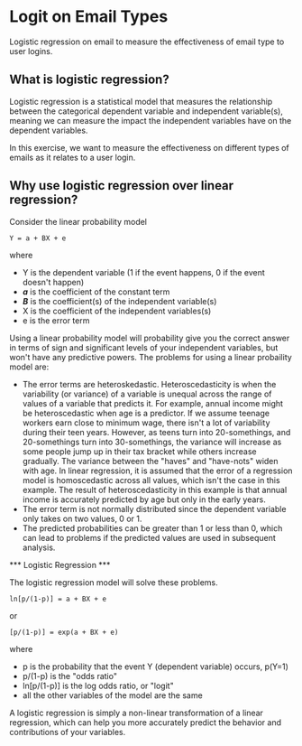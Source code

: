 # Logit on Email Types
Logistic regression on email to measure the effectiveness of email type to user logins.

## What is logistic regression?
Logistic regression is a statistical model that measures the relationship between the categorical dependent variable and independent variable(s), meaning we can measure the impact the independent variables have on the dependent variables. 

In this exercise, we want to measure the effectiveness on different types of emails as it relates to a user login. 

## Why use logistic regression over linear regression?
Consider the linear probability model

    Y = a + BX + e

where
* Y is the dependent variable (1 if the event happens, 0 if the event doesn't happen)
* ***a*** is the coefficient of the constant term
* ***B*** is the coefficient(s) of the independent variable(s)
* X is the coefficient of the independent variables(s)
* e is the error term

Using a linear probability model will probability give you the correct answer in terms of sign and significant levels of your independent variables, but won't have any predictive powers. The problems for using a linear probaility model are:
* The error terms are heteroskedastic. Heteroscedasticity is when the variability (or variance) of a variable is unequal across the range of values of a variable that predicts it. For example, annual income might be heteroscedastic when age is a predictor. If we assume teenage workers earn close to minimum wage, there isn't a lot of variability during their teen years. However, as teens turn into 20-somethings, and 20-somethings turn into 30-somethings, the variance will increase as some people jump up in their tax bracket while others increase gradually. The variance between the "haves" and "have-nots" widen with age. In linear regression, it is assumed that the error of a regression model is homoscedastic across all values, which isn't the case in this example. The result of heteroscedasticity in this example is that annual income is accurately predicted by age but only in the early years.
* The error term is not normally distributed since the dependent variable only takes on two values, 0 or 1.
* The predicted probabilities can be greater than 1 or less than 0, which can lead to problems if the predicted values are used in subsequent analysis. 

*** Logistic Regression ***

The logistic regression model will solve these problems.

    ln[p/(1-p)] = a + BX + e 
or
    
    [p/(1-p)] = exp(a + BX + e)

where

* p is the probability that the event Y (dependent variable) occurs, p(Y=1)
* p/(1-p) is the "odds ratio"
* ln[p/(1-p)] is the log odds ratio, or "logit"
* all the other variables of the model are the same

A logistic regression is simply a non-linear transformation of a linear regression, which can help you more accurately predict the behavior and contributions of your variables.





